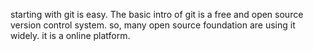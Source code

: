 starting with git is easy.
The basic intro of git is a free and open source version control system.
so, many open source foundation are using it widely.
it is a online platform.
